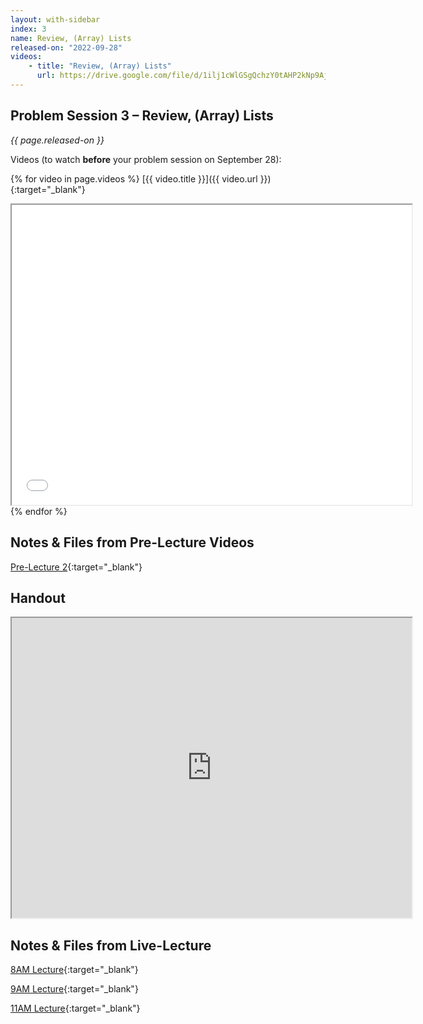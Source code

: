 ```yaml
---
layout: with-sidebar
index: 3
name: Review, (Array) Lists
released-on: "2022-09-28"
videos:
    - title: "Review, (Array) Lists"
      url: https://drive.google.com/file/d/1ilj1cWlGSgQchzY0tAHP2kNp9AjSx_wR
---
```


## Problem Session 3 – Review, (Array) Lists

_{{ page.released-on }}_

Videos (to watch **before** your problem session on September 28):

{% for video in page.videos %}
[{{ video.title }}]({{ video.url }}){:target="_blank"}

<iframe src="{{ video.url }}/preview" width="640" height="480" allow="autoplay"></iframe>
{% endfor %}

## Notes & Files from Pre-Lecture Videos

[Pre-Lecture 2](https://github.com/ucsd-cse12-f22/ucsd-cse12-f22.github.io/tree/main/_pre-lectures/lecture-03){:target="_blank"}

## Handout

<iframe src="https://drive.google.com/file/d/1wkTSIvBc8gmaAriyLs2FoqFiYl-yE-nH/preview" width="640" height="480" allow="autoplay"></iframe>

## Notes & Files from Live-Lecture

[8AM Lecture](https://github.com/ucsd-cse12-f22/ucsd-cse12-f22.github.io/tree/main/_lectures/lecture-03/A00){:target="_blank"}

[9AM Lecture](https://github.com/ucsd-cse12-f22/ucsd-cse12-f22.github.io/tree/main/_lectures/lecture-03/B00){:target="_blank"}

[11AM Lecture](https://github.com/ucsd-cse12-f22/ucsd-cse12-f22.github.io/tree/main/_lectures/lecture-03/C00){:target="_blank"}

